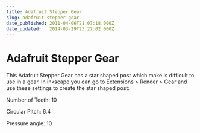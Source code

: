 ```yaml
---
title: Adafruit Stepper Gear
slug: adafruit-stepper-gear
date_published: 2011-04-06T21:07:18.000Z
date_updated:   2014-03-29T23:27:02.000Z
---
```


# Adafruit Stepper Gear

This Adafruit Stepper Gear has a star shaped post which make is difficult to use in a gear. In inkscape you can go to Extensions > Render > Gear and use these settings to create the star shaped post:

Number of Teeth: 10

Circular Pitch: 6.4

Pressure angle: 10

